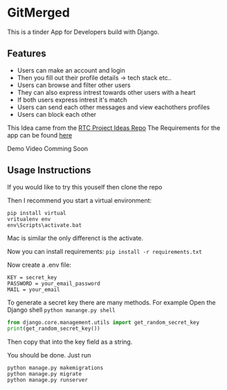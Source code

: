 # GitMerged

This is a tinder App for Developers build with Django.

## Features
- Users can make an account and login 
- Then you fill out their profile details -> tech stack etc.. 
- Users can browse and filter other users
- They can also express intrest towards other users with a heart
- If both users express intrest it's match
- Users can send each other messages and view eachothers profiles 
- Users can block each other

This Idea came from the [RTC Project Ideas Repo](https://github.com/RealToughCandy/project-ideas-for-web-developers)
The Requirements for the app can be found [here](https://github.com/RealToughCandy/project-ideas-for-web-developers/blob/master/projects/dating-app.md)

Demo Video Comming Soon

## Usage Instructions 
If you would like to try this youself then clone the repo

Then I recommend you start a virtual environment:
```
pip install virtual
vritualenv env
env\Scripts\activate.bat
```
Mac is similar the only differenct is the activate. 

Now you can install requirements: `pip install -r requirements.txt`

Now create a .env file:
```
KEY = secret_key
PASSWORD = your_email_password
MAIL = your_email

```
To generate a secret key there are many methods. For example 
Open the Django shell `python manange.py shell`
```python
from django.core.management.utils import get_random_secret_key
print(get_random_secret_key())
```
Then copy that into the key field as a string.

You should be done. Just run 
```
python manage.py makemigrations
python manage.py migrate
python manage.py runserver
```


